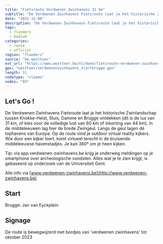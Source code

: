 ```yaml
---
title: "Fietsroute Verdwenen Zwinhavens 31 km"
subtitle: "De Verdwenen Zwinhavens Fietsroute laat je het historische Zwinlandschap tussen Knokke-Heist, Sluis, Damme en Brugge ontdekken (dit is de lus van 31 km, of kies voor de volledige lust van 60 km of inkorting van 44 km)"
date: "2022-11-06"
description: "De Verdwenen Zwinhavens Fietsroute laat je het historische Zwinlandschap tussen Knokke-Heist, Sluis, Damme en Brugge ontdekken (dit is de lus van 31 km, of kies voor de volledige lust van 60 km of inkorting van 44 km)" 
tags:
  - flanders
  - medium
categories: 
  - route
  - official
region: "flanders"
source: "be.westtoer"
ext_url: "https://www.westtoer.be/nl/doen/fietsroute-verdwenen-zwinhavens-31-km"
gpx: "westtoer/verdwenenzwinhavens_startbrugge.gpx"
length: 31
nodetype: "vlaams"
nodes: "93"
---
```


## Let's Go !

De Verdwenen Zwinhavens Fietsroute laat je het historische Zwinlandschap tussen Knokke-Heist, Sluis, Damme en Brugge ontdekken (dit is de lus van 31 km, of kies voor de volledige lust van 60 km of inkorting van 44 km). In de middeleeuwen lag hier de brede Zwingeul. Langs de geul lagen dé tophavens van Europa. Op de route vind je outdoor virtual reality kijkers. Wie door een kijker loert, komt virtueel terecht in de bruisende middeleeuwse havenstadjes. Je kan 360° om je heen kijken. 

Tip: via app.verdwenen-zwinhavens.be krijg je onderweg meldingen op je smartphone over archeologische vondsten. Alles wat je te zien krijgt, is gebaseerd op onderzoek van de Universiteit Gent.

Alle info via [www.verdwenen-zwinhavens.be](http://www.verdwenen-zwinhavens.be)

## Start 

Brugge: Jan van Eyckplein

## Signage

De route is bewegwijzerd met bordjes van 'verdwenen zwinhavens' tot oktober 2023